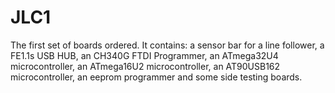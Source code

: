 # JLC1
 The first set of boards ordered. It contains: a sensor bar for a line follower, a FE1.1s USB HUB, an CH340G FTDI Programmer, an ATmega32U4 microcontroller, an ATmega16U2 microcontroller, an AT90USB162 microcontroller, an eeprom programmer and some side testing boards.
